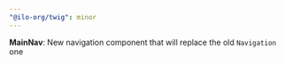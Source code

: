 ```yaml
---
"@ilo-org/twig": minor
---
```


**MainNav**: New navigation component that will replace the old `Navigation` one
